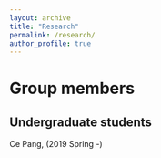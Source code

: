 ```yaml
---
layout: archive
title: "Research"
permalink: /research/
author_profile: true
---
```


Group members
===
## Undergraduate students

Ce Pang, (2019 Spring -)
